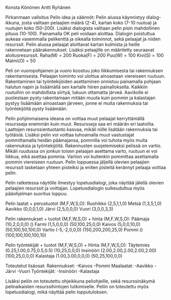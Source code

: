 Konsta Könönen
Antti Ryhänen

Pirkanmaan valloitus
Pelin idea ja säännöt:
Pelin alussa käynnistyy dialog-ikkuna, josta valitaan pelaajien määrä (2-4), kartan koko (7-10 ruutua) ja ruutujen koko (50-200). Lisäksi dialogista valitaan pelin pisin mahdollinen pituus (10-100). Painamalla OK peli voidaan aloittaa. Dialogin poistuttua aukeaa vasemmalla pelikenttä ja oikealla toiminnot, sekä pelaajat ja niiden resurssit. Pelin alussa pelaajat aloittavat kartan kulmista ja heille rakennetaan päärakennukset. Lisäksi pelaajille on määritetty seuraavat aloitusresurssit.
Raha(M) 	= 200
Ruoka(F)	= 200
Puu(W)		= 100
Kivi(S)		= 100
Malmi(O)	= 50

Peli on vuoropohjainen ja vuoro koostuu joko liikkumisesta tai rakennuksen rakentamisesta. Pelaajan toiminto voi ulottua ainoastaan viereiseen ruutuun. Rakentaminen tai työntekijöiden asettaminen onnistuu painamalla pohjaan halutun napin ja lisäämällä sen kartalle hiiren painalloksella. Kaikkiin ruutuihin on mahdollista siirtyä, lukuun ottamatta järveä. Aavikolle ei puolestaan pysty rakentamaan mitään muuta kuin pommin ja kalastajan pystyy lisäämään ainoastaan järveen, jonne ei muita rakennuksia tai työntekijöitä pysty lisäämään. 

Pelin pohjimmaisena ideana on voittaa muut pelaajat kerryttämällä resursseja enemmän kuin muut. Resursseja saa eri määrän eri laatoilta. Laattojen resurssientuotanto kasvaa, mikäli niille lisätään rakennuksia tai työläisiä. Lisäksi pelin voi voittaa tuhoamalla muut vastustajat pommittamalla heidän päämajansa, pommilla voi tuhota myös muita rakennuksia ja työntekijöitä. Rakennusten suojelemiseksi pelissä on vartio. Mikäli ruudussa on jonkun toisen pelaajan asettama varto, ruutuun ei voi liikkua, eikä asettaa pommia. Vartion voi kuitenkin pommittaa asettamalla pommin viereiseen ruutuun. Pelin loppuessa jäljellä olevien pelaajien resurssit lasketaan yhteen pisteiksi ja eniten pisteitä kerännyt pelaaja voittaa pelin. 

Pelin ratketessa näytölle ilmestyy lopetusdialogi, joka näyttää jälellä olevien pelaajien resurssit ja voittajan. Lopetusdialogin sulkeuduttua myös pääohjelman suoritus loppuu.

Pelin laatat + perustuotot (M,F,W,S,O):
Ruohikko 	(2,5,1,1,0)
Metsä		(1,3,5,1,0)
Aavikko		(0,0,0,1,0)
Järvi		(2,5,0,0,0)
Vuori		(3,0,0,3,3)

Pelin rakennukset + tuotot (M,F,W,S,O) + hinta (M,F,W,S,O):
Päämaja		(10,2,0,0,0)			()
Farmi		(1,5,0,0,0)			(50,100,25,0,0)
Kaivos		(5,0,0,10,0)			(50,100,50,100,0)
Vartio		(-5,-2,0,0,0)			(150,200,200,25,0)
Pommi		()				(100,100,100,100,10)

Pelin työntekijät + tuotot (M,F,W,S,O) + Hinta (M,F,W,S,O):
Täytemies	(0.25,1.00,0.75,0.5,0.5)	(10,25,0,0,0)
Insinööri	(2.00,2.00,2.00,2.00,2.00)	(100,25,0,0,0)
Kalastaja	(1.00,3.00,0,0,0)		(50,25,100,0,0)

Toteutetut lisäosat:
	Rakennukset:
		-Kaivos
		-Pommi
	Maalaatat:
		-Aavikko
		-Järvi
		-Vuori
	Työntekijät:
		-Insinööri
		-Kalastaja

Lisäksi peliin on toteutettu ohjeikkuna peliohjeille, sekä resurssinäkymä pelinaikaisten resurssihintojen tutkimiselle. Peliin on toteutettu myös lopetusdialogi, mikä näyttää pelin lopputuloksen. 




